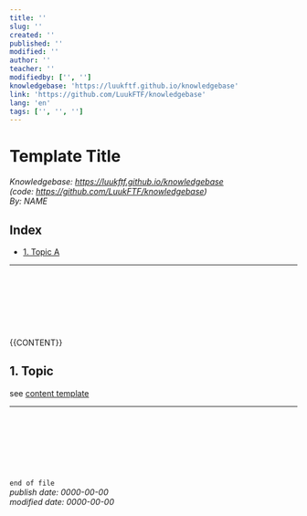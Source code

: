 ```yaml
---
title: ''
slug: ''
created: ''
published: ''
modified: ''
author: ''
teacher: ''
modifiedby: ['', '']
knowledgebase: 'https://luukftf.github.io/knowledgebase'
link: 'https://github.com/LuukFTF/knowledgebase'
lang: 'en'
tags: ['', '', '']
---
```


# Template Title

*Knowledgebase: https://luukftf.github.io/knowledgebase*  
*(code: https://github.com/LuukFTF/knowledgebase)*  
*By: NAME*
<!-- Editted by: NAME, NAME, NAME -->

## Index

  - [1. Topic A](#1-topic-a)
    
---
<br><br><br><br>
<div style="page-break-after: always; visibility: hidden"> \pagebreak </div> 
    
{{CONTENT}}

## 1. Topic

see [content template][template_content.md]

---
<br><br><br><br>
<div style="page-break-after: always; visibility: hidden"> \pagebreak </div> 

`end of file`  
*publish date: 0000-00-00*  
*modified date: 0000-00-00*  
  
<!-- LINKS -->
[google]: https://www.google.com  
[template_content.md]: template_content.md
